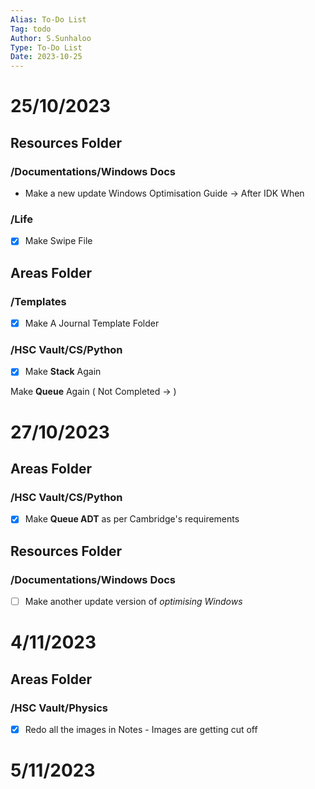 ```yaml
---
Alias: To-Do List
Tag: todo
Author: S.Sunhaloo
Type: To-Do List
Date: 2023-10-25
---
```


# 25/10/2023

## Resources Folder

### /Documentations/Windows Docs

- Make a new update Windows Optimisation Guide $\rightarrow$ After IDK When

### /Life

- [x] Make Swipe File

## Areas Folder

### /Templates

- [x] Make A Journal Template Folder

### /HSC Vault/CS/Python

- [x] Make **Stack** Again

Make **Queue** Again ( Not Completed $\rightarrow$ )

# 27/10/2023

## Areas Folder

### /HSC Vault/CS/Python

- [x] Make **Queue ADT** as per Cambridge's requirements

## Resources Folder

### /Documentations/Windows Docs

- [ ] Make another update version of *optimising Windows*

# 4/11/2023

## Areas Folder

### /HSC Vault/Physics

- [x] Redo all the images in Notes - Images are getting cut off

# 5/11/2023

